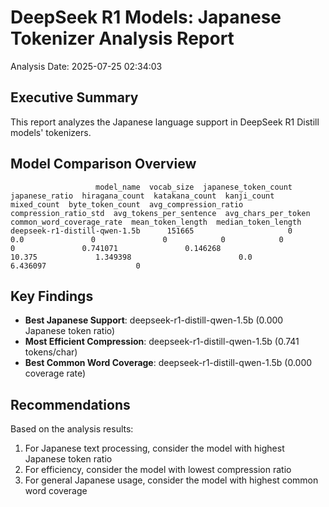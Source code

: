 # DeepSeek R1 Models: Japanese Tokenizer Analysis Report

Analysis Date: 2025-07-25 02:34:03

## Executive Summary

This report analyzes the Japanese language support in DeepSeek R1 Distill models' tokenizers.

## Model Comparison Overview

```
                   model_name  vocab_size  japanese_token_count  japanese_ratio  hiragana_count  katakana_count  kanji_count  mixed_count  byte_token_count  avg_compression_ratio  compression_ratio_std  avg_tokens_per_sentence  avg_chars_per_token  common_word_coverage_rate  mean_token_length  median_token_length
deepseek-r1-distill-qwen-1.5b      151665                     0             0.0               0               0            0            0                 0               0.741071               0.146268                   10.375             1.349398                        0.0           6.436097                    0
```

## Key Findings

- **Best Japanese Support**: deepseek-r1-distill-qwen-1.5b (0.000 Japanese token ratio)
- **Most Efficient Compression**: deepseek-r1-distill-qwen-1.5b (0.741 tokens/char)
- **Best Common Word Coverage**: deepseek-r1-distill-qwen-1.5b (0.000 coverage rate)

## Recommendations

Based on the analysis results:

1. For Japanese text processing, consider the model with highest Japanese token ratio
2. For efficiency, consider the model with lowest compression ratio
3. For general Japanese usage, consider the model with highest common word coverage
